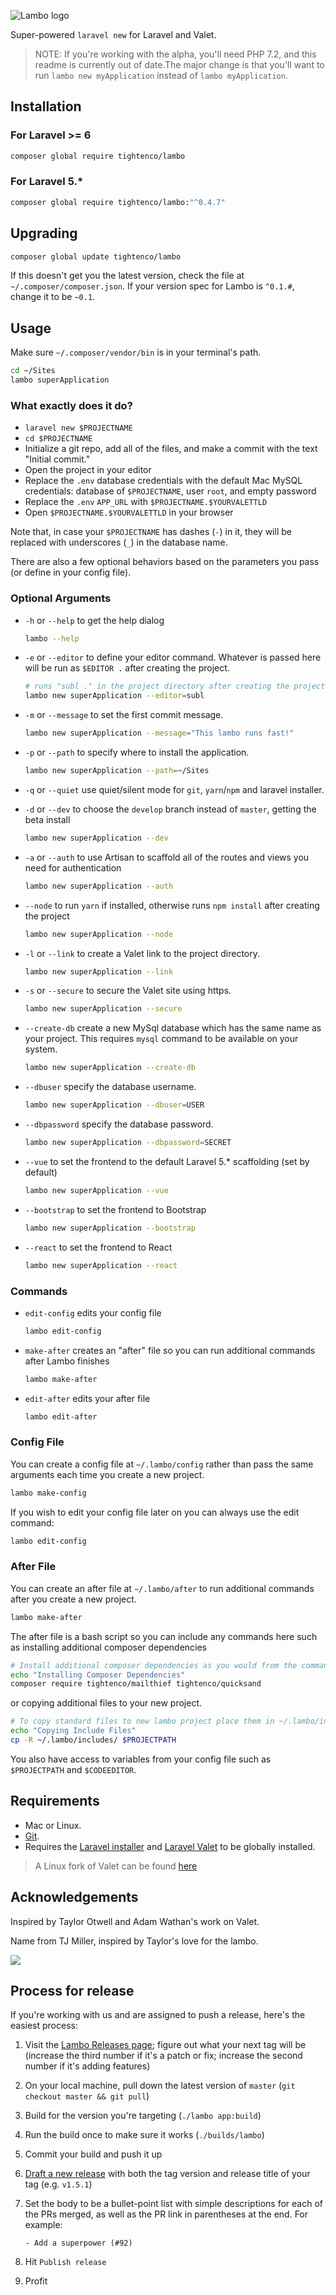 ![Lambo logo](https://raw.githubusercontent.com/tighten/lambo/master/lambo-banner.png)

Super-powered `laravel new` for Laravel and Valet.

> NOTE: If you're working with the alpha, you'll need PHP 7.2, and this readme is currently out of date.The major change is that you'll want to run `lambo new myApplication` instead of `lambo myApplication`.

## Installation

### For Laravel >= 6
```bash
composer global require tightenco/lambo
```

### For Laravel 5.*
```bash
composer global require tightenco/lambo:"^0.4.7"
```

## Upgrading

```bash
composer global update tightenco/lambo
```

If this doesn't get you the latest version, check the file at `~/.composer/composer.json`. If your version spec for Lambo is `^0.1.#`, change it to be `~0.1`.

## Usage

Make sure `~/.composer/vendor/bin` is in your terminal's path.

```bash
cd ~/Sites
lambo superApplication
```

### What exactly does it do?

- `laravel new $PROJECTNAME`
- `cd $PROJECTNAME`
- Initialize a git repo, add all of the files, and make a commit with the text "Initial commit."
- Open the project in your editor
- Replace the `.env` database credentials with the default Mac MySQL credentials: database of `$PROJECTNAME`, user `root`, and empty password
- Replace the `.env` `APP_URL` with `$PROJECTNAME.$YOURVALETTLD`
- Open `$PROJECTNAME.$YOURVALETTLD` in your browser

Note that, in case your `$PROJECTNAME` has dashes (`-`) in it, they will be replaced with underscores (`_`) in the database name.

There are also a few optional behaviors based on the parameters you pass (or define in your config file).

### Optional Arguments

- `-h` or `--help` to get the help dialog

  ```bash
  lambo --help
  ```

- `-e` or `--editor` to define your editor command. Whatever is passed here will be run as `$EDITOR .` after creating the project.

  ```bash
  # runs "subl ." in the project directory after creating the project
  lambo new superApplication --editor=subl
  ```

- `-m` or `--message` to set the first commit message.

  ```bash
  lambo new superApplication --message="This lambo runs fast!"
  ```

- `-p` or `--path` to specify where to install the application.

  ```bash
  lambo new superApplication --path=~/Sites
  ```

- `-q` or `--quiet` use quiet/silent mode for `git`, `yarn`/`npm` and laravel installer.

- `-d` or `--dev` to choose the `develop` branch instead of `master`, getting the beta install

  ```bash
  lambo new superApplication --dev
  ```

- `-a` or `--auth` to use Artisan to scaffold all of the routes and views you need for authentication

  ```bash
  lambo new superApplication --auth
  ```

- `--node` to run `yarn` if installed, otherwise runs `npm install` after creating the project

  ```bash
  lambo new superApplication --node
  ```

- `-l` or `--link` to create a Valet link to the project directory.

  ```bash
  lambo new superApplication --link
  ```

- `-s` or `--secure` to secure the Valet site using https.

  ```bash
  lambo new superApplication --secure
  ```

- `--create-db` create a new MySql database which has the same name as your project.
  This requires `mysql` command to be available on your system.

  ```bash
  lambo new superApplication --create-db
  ```

- `--dbuser` specify the database username.

  ```bash
  lambo new superApplication --dbuser=USER
  ```

- `--dbpassword` specify the database password.

  ```bash
  lambo new superApplication --dbpassword=SECRET
  ```

- `--vue` to set the frontend to the default Laravel 5.* scaffolding (set by default)

  ```bash
  lambo new superApplication --vue
  ```

- `--bootstrap` to set the frontend to Bootstrap

  ```bash
  lambo new superApplication --bootstrap
  ```

- `--react` to set the frontend to React

  ```bash
  lambo new superApplication --react
  ```

### Commands

- `edit-config` edits your config file

  ```bash
  lambo edit-config
  ```

- `make-after` creates an "after" file so you can run additional commands after Lambo finishes

  ```bash
  lambo make-after
  ```

- `edit-after` edits your after file

  ```bash
  lambo edit-after
  ```

### Config File

You can create a config file at `~/.lambo/config` rather than pass the same arguments each time you create a new project.

```bash
lambo make-config
```

If you wish to edit your config file later on you can always use the edit command:

```bash
lambo edit-config
```

### After File

You can create an after file at `~/.lambo/after` to run additional commands after you create a new project.

```bash
lambo make-after
```

The after file is a bash script so you can include any commands here such as installing additional composer dependencies

```bash
# Install additional composer dependencies as you would from the command line.
echo "Installing Composer Dependencies"
composer require tightenco/mailthief tightenco/quicksand
```

or copying additional files to your new project.

```bash
# To copy standard files to new lambo project place them in ~/.lambo/includes directory.
echo "Copying Include Files"
cp -R ~/.lambo/includes/ $PROJECTPATH
```

You also have access to variables from your config file such as `$PROJECTPATH` and `$CODEEDITOR`.

## Requirements

- Mac or Linux.
- [Git](https://git-scm.com).
- Requires the [Laravel installer](https://laravel.com/docs/installation#installing-laravel) and [Laravel Valet](https://laravel.com/docs/valet) to be globally installed.

> A Linux fork of Valet can be found [here](https://github.com/cpriego/valet-linux)

## Acknowledgements

Inspired by Taylor Otwell and Adam Wathan's work on Valet.

Name from TJ Miller, inspired by Taylor's love for the lambo.

![](https://i.imgur.com/CrS803Y.gif)

## Process for release

If you're working with us and are assigned to push a release, here's the easiest process:

1. Visit the [Lambo Releases page](https://github.com/tighten/lambo/releases); figure out what your next tag will be (increase the third number if it's a patch or fix; increase the second number if it's adding features)
2. On your local machine, pull down the latest version of `master` (`git checkout master && git pull`)
3. Build for the version you're targeting (`./lambo app:build`)
4. Run the build once to make sure it works (`./builds/lambo`)
5. Commit your build and push it up
6. [Draft a new release](https://github.com/tighten/lambo/releases/new) with both the tag version and release title of your tag (e.g. `v1.5.1`)
7. Set the body to be a bullet-point list with simple descriptions for each of the PRs merged, as well as the PR link in parentheses at the end. For example:

    `- Add a superpower (#92)`
8. Hit `Publish release`
9. Profit
